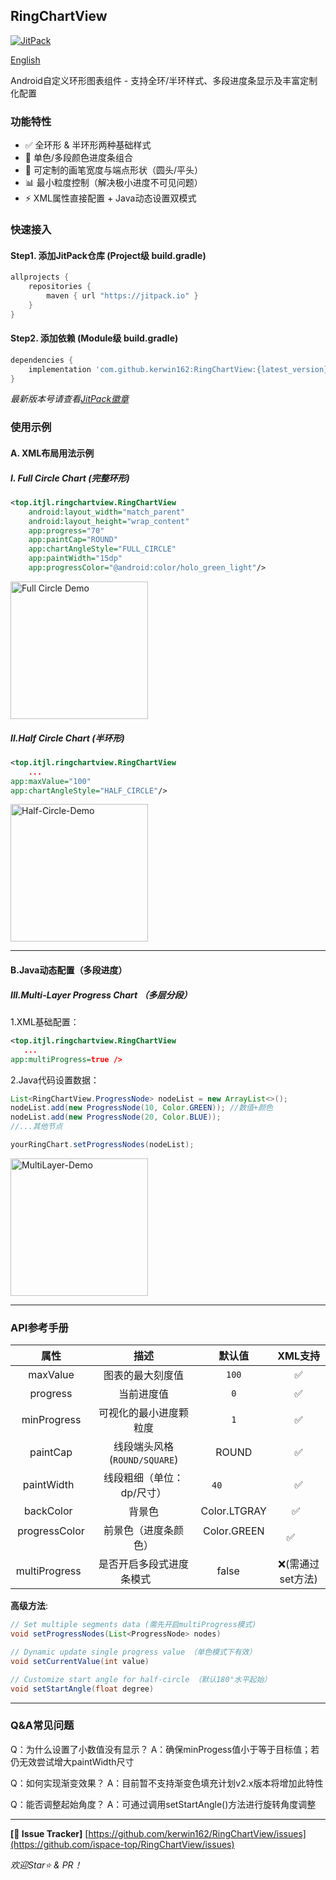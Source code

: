 ## RingChartView
[![JitPack](https://jitpack.io/v/kerwin162/RingChartView.svg)](https://jitpack.io/#kerwin162/RingChartView)  

[English](README_en.md)  

Android自定义环形图表组件 - 支持全环/半环样式、多段进度条显示及丰富定制化配置

### 功能特性
- ✅ 全环形 & 半环形两种基础样式
- 🎨 单色/多段颜色进度条组合
- 🔧 可定制的画笔宽度与端点形状（圆头/平头）
- 📊 最小粒度控制（解决极小进度不可见问题）
- ⚡ XML属性直接配置 + Java动态设置双模式

### 快速接入
#### Step1. 添加JitPack仓库 (Project级 build.gradle)
```gradle
allprojects {
    repositories {
        maven { url "https://jitpack.io" }
    }
}
```

#### Step2. 添加依赖 (Module级 build.gradle)
```gradle
dependencies {
    implementation 'com.github.kerwin162:RingChartView:{latest_version}'
}
```
*最新版本号请查看[JitPack徽章](#ringchartview)*

### 使用示例
#### A. XML布局用法示例

##### I. Full Circle Chart (完整环形)
```xml
<top.itjl.ringchartview.RingChartView 
    android:layout_width="match_parent"
    android:layout_height="wrap_content"
    app:progress="70"
    app:paintCap="ROUND"
    app:chartAngleStyle="FULL_CIRCLE"
    app:paintWidth="15dp"
    app:progressColor="@android:color/holo_green_light"/>
```
<img src="pic/full_circle.png" width=220 alt="Full Circle Demo"/>

##### II.Half Circle Chart (半环形)
```xml 
<top.itjl.ringchartview.RingChartView 
    ...
app:maxValue="100"    
app:chartAngleStyle="HALF_CIRCLE"/>
```
<img src="/pic/half_circle02.png" width=220 alt=Half-Circle-Demo />

---

#### B.Java动态配置（多段进度）

##### III.Multi-Layer Progress Chart （多层分段）
1.XML基础配置：
```xml 
<top.itjl.ringchartview.RingChartView  
   ...   
app:multiProgress=true />
```

2.Java代码设置数据：
```java 
List<RingChartView.ProgressNode> nodeList = new ArrayList<>();
nodeList.add(new ProgressNode(10, Color.GREEN)); //数值+颜色  
nodeList.add(new ProgressNode(20, Color.BLUE));
//...其他节点  

yourRingChart.setProgressNodes(nodeList);
```
<img src="/pic/half_circle01.png" width=220 alt=MultiLayer-Demo />

---

### API参考手册 
| 属性              | 描述                                  | 默认值       | XML支持     |
|:--:|:--:|:--:|:--:|
| maxValue          | 图表的最大刻度值                      | `100`        | ✅           |
| progress          | 当前进度值                            | `0`          | ✅           |
| minProgress       | 可视化的最小进度颗粒度                | `1`          | ✅           |
| paintCap           | 线段端头风格 (`ROUND/SQUARE`)        | ROUND       | ✅         |
| paintWidth         | 线段粗细（单位：dp/尺寸）           | `40　`　　    | ✅    |
| backColor         | 背景色                             | Color.LTGRAY   |  ✅    |
| progressColor      | 前景色（进度条颜色）              | Color.GREEN   |  ✅      |      
|multiProgress     | 是否开启多段式进度条模式      | false    | ❌(需通过set方法) |


**高级方法**:
```java 
// Set multiple segments data (需先开启multiProgress模式)
void setProgressNodes(List<ProgressNode> nodes)

// Dynamic update single progress value （单色模式下有效）
void setCurrentValue(int value) 

// Customize start angle for half-circle （默认180°水平起始）
void setStartAngle(float degree)  
```

---

### Q&A常见问题
 
Q：为什么设置了小数值没有显示？
A：确保minProgess值小于等于目标值；若仍无效尝试增大paintWidth尺寸
 
Q：如何实现渐变效果？
A：目前暂不支持渐变色填充计划v2.x版本将增加此特性
 
Q：能否调整起始角度？
A：可通过调用setStartAngle()方法进行旋转角度调整


---
**[🐛 Issue Tracker]** [https://github.com/kerwin162/RingChar​tVie​w/issues](https://github.com/ispace-top/RingChartView/issues)<br>


*欢迎Star⭐️ & PR！*
